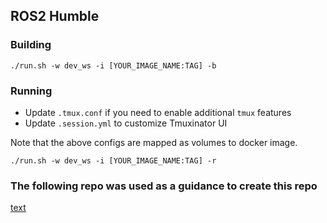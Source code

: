 ## ROS2 Humble

### Building

```shell
./run.sh -w dev_ws -i [YOUR_IMAGE_NAME:TAG] -b
```

### Running

- Update `.tmux.conf` if you need to enable additional `tmux` features
- Update `.session.yml` to customize Tmuxinator UI

Note that the above configs are mapped as volumes to docker image.

```shell
./run.sh -w dev_ws -i [YOUR_IMAGE_NAME:TAG] -r
```

### The following repo was used as a guidance to create this repo

[text](https://github.com/sskorol/ros2-humble-docker-dev-template)